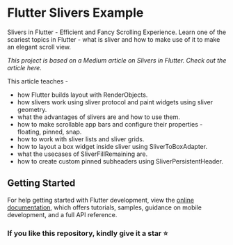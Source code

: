 # Flutter Slivers Example

Slivers in Flutter - Efficient and Fancy Scrolling Experience. Learn one of the scariest topics in Flutter - what is sliver and how to make use of it to make an elegant scroll view.

_This project is based on a Medium article on Slivers in Flutter. Check out the article here._

This article teaches - 
- how Flutter builds layout with RenderObjects.
- how slivers work using sliver protocol and paint widgets using sliver geometry.
- what the advantages of slivers are and how to use them.
- how to make scrollable app bars and configure their properties - floating, pinned, snap.
- how to work with sliver lists and sliver grids.
- how to layout a box widget inside sliver using SliverToBoxAdapter.
- what the usecases of SliverFillRemaining are.
- how to create custom pinned subheaders using SliverPersistentHeader.

## Getting Started

For help getting started with Flutter development, view the
[online documentation](https://docs.flutter.dev/), which offers tutorials,
samples, guidance on mobile development, and a full API reference.

### If you like this repository, kindly give it a star ⭐
